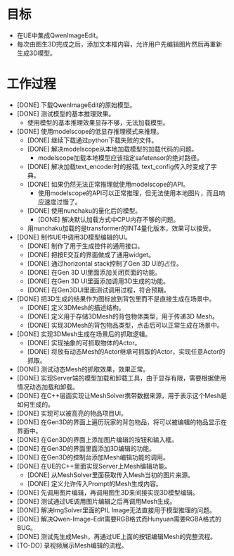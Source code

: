 # 目标
- 在UE中集成QwenImageEdit。
- 每次由图生3D完成之后，添加文本框内容，允许用户先编辑图片然后再重新生成3D模型。

# 工作过程
- [DONE] 下载QwenImageEdit的原始模型。
- [DONE] 测试模型的基本推理效果。
	- 使用模型的基本推理效果显存不够，无法加载模型。
- [DONE] 使用modelscope的低显存推理模式来推理。
	- [DONE] 继续下载通过python下载失败的文件。
	- [DONE] 解决modelscope从本地加载模型的加载代码的问题。
		- modelscope加载本地模型应该指定safetensor的绝对路径。
	- [DONE] 解决加载text_encoder时的报错, text_config传入时变成了字典。
	- [DONE] 如果仍然无法正常推理就使用modelscope的API。
		- 使用modelscope的API可以正常推理，但无法使用本地图片，而且响应速度过慢了。
	- [DONE] 使用nunchaku的量化后的模型。
		- [DONE] 解决默认加载方式中CPU内存不够的问题。
	- 用nunchaku加载的是transformer的INT4量化版本，效果可以接受。
- [DONE] 制作UE中调用3D模型编辑的UI。
	- [DONE] 制作了用于生成控件的通用接口。
	- [DONE] 把按E交互的界面做成了通用widget。
	- [DONE] 通过horizontal stack控制了Gen 3D UI的占位。
	- [DONE] 在Gen 3D UI里面添加关闭页面的功能。
	- [DONE] 在Gen 3D UI里面添加调用3D生成的功能。
	- [DONE] 在Gen3DUI里面测试调用过程，符合预期。
- [DONE] 把3D生成的结果作为图标放到背包里而不是直接生成在场景中。
	- [DONE] 定义3DMesh的描述结构。
	- [DONE] 定义用于存储3DMesh的背包物体类型，用于传递3D Mesh。
	- [DONE] 实现3DMesh的背包物品类型，点击后可以正常生成在场景中。
- [DONE] 实现3DMesh生成在场景后的抓取逻辑。
	- [DONE] 实现抽象的可抓取物体的Actor。
	- [DONE] 将放有动态Mesh的Actor继承可抓取的Actor，实现任意Actor的抓取。
- [DONE] 测试动态Mesh的抓取效果，效果正常。
- [DONE] 实现Server端的模型加载和卸载工具，由于显存有限，需要根据使用情况动态加载和卸载。
- [DONE] 在C++层面实现让MeshSolver携带数据来源，用于表示这个Mesh是如何生成的。
- [DONE] 实现可以被高亮的物品项目UI。
- [DONE] 在Gen3D的界面上遍历玩家的背包物品，将可以被编辑的物品显示在界面中。
- [DONE] 在Gen3D的界面上添加图片编辑的按钮和输入框。
- [DONE] 在Gen3D的界面里面添加3D编辑的功能。
- [DONE] 在Gen3D的控制台添加Mesh编辑功能的调用。
- [DONE] 在UE的C++里面实现Server上Mesh编辑功能。
	- [DONE] 从MeshSolver里面获取传入Mesh当初的图片来源。
	- [DONE] 定义允许传入Prompt的Mesh生成内容。
- [DONE] 先调用图片编辑，再调用图生3D来间接实现3D模型编辑。
- [DONE] 测试通过UE调用图片编辑之后再调用Mesh生成。
- [DONE] 解决ImgSolver里面的PIL Image无法直接用于模型推理的问题。
- [DONE] 解决Qwen-Image-Edit需要RGB格式而Hunyuan需要RGBA格式的BUG。
- [DONE] 测试先生成Mesh，再通过UE上面的按钮编辑Mesh的完整流程。
- [TO-DO] 录视频展示Mesh编辑的流程。
